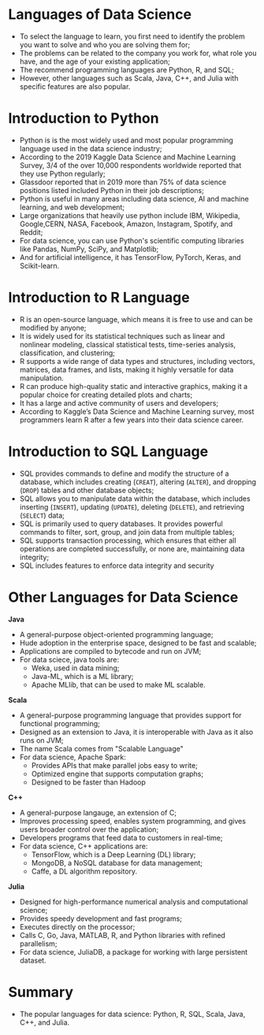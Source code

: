 # Languages of Data Science

 - To select the language to learn, you first need to identify the problem you want to solve and who you are solving them for;
 - The problems can be related to the company you work for, what role you have, and the age of your existing application;
 - The recommend programming languages are Python, R, and SQL;
 - However, other languages such as Scala, Java, C++, and Julia with specific features are also popular.

# Introduction to Python

 - Python is is the most widely used and most popular programming language used in the data science industry;
 - According to the 2019 Kaggle Data Science and Machine Learning Survey, 3/4 of the over 10,000 respondents worldwide reported that they use Python regularly;
 - Glassdoor reported that in 2019 more than 75% of data science positions listed included Python in their job descriptions;
 - Python is useful in many areas including data science, AI and machine learning, and web development;
 - Large organizations that heavily use python include IBM, Wikipedia, Google,CERN, NASA, Facebook, Amazon, Instagram, Spotify, and Reddit;
 - For data science, you can use Python's scientific computing libraries like Pandas, NumPy, SciPy, and Matplotlib;
 - And for artificial intelligence, it has TensorFlow, PyTorch, Keras, and Scikit-learn.

# Introduction to R Language

 - R is an open-source language, which means it is free to use and can be modified by anyone;
 - It is widely used for its statistical techniques such as linear and nonlinear modeling, classical statistical tests, time-series analysis, classification, and clustering;
 - R supports a wide range of data types and structures, including vectors, matrices, data frames, and lists, making it highly versatile for data manipulation.
 - R can produce high-quality static and interactive graphics, making it a popular choice for creating detailed plots and charts;
 - It has a large and active community of users and developers;
 - According to Kaggle’s Data Science and Machine Learning survey, most programmers learn R after a few years into their data science career.

# Introduction to SQL Language

 - SQL provides commands to define and modify the structure of a database, which includes creating (`CREAT`), altering (`ALTER`), and dropping (`DROP`) tables and other database objects;
 - SQL allows you to manipulate data within the database, which includes inserting (`INSERT`), updating (`UPDATE`), deleting (`DELETE`), and retrieving (`SELECT`) data;
 - SQL is primarily used to query databases. It provides powerful commands to filter, sort, group, and join data from multiple tables;
 - SQL supports transaction processing, which ensures that either all operations are completed successfully, or none are, maintaining data integrity;
 - SQL includes features to enforce data integrity and security

# Other Languages for Data Science

**Java**

 - A general-purpose object-oriented programming language;
 - Hude adoption in the enterprise space, designed to be fast and scalable;
 - Applications are compiled to bytecode and run on JVM;
 - For data sciece, java tools are:
    - Weka, used in data mining;
    - Java-ML, which is a ML library;
    - Apache MLlib, that can be used to make ML scalable.

**Scala**

 - A general-purpose programming language that provides support for functional programming;
 - Designed as an extension to Java, it is interoperable with Java as it also runs on JVM;
 - The name Scala comes from "Scalable Language"
 - For data science, Apache Spark:
    - Provides APIs that make parallel jobs easy to write;
    - Optimized engine that supports computation graphs;
    - Designed to be faster than Hadoop

**C++**

 - A general-purpose langauge, an extension of C;
 - Improves processing speed, enables system programming, and gives users broader control over the application;
 - Developers programs that feed data to customers in real-time;
 - For data science, C++ applications are:
    - TensorFlow, which is a Deep Learning (DL) library;
    - MongoDB, a NoSQL database for data management;
    - Caffe, a DL algorithm repository.

**Julia**

 - Designed for high-performance numerical analysis and computational science;
 - Provides speedy development and fast programs;
 - Executes directly on the processor;
 - Calls C, Go, Java, MATLAB, R, and Python libraries with refined parallelism;
 - For data science, JuliaDB, a package for working with large persistent dataset.

# Summary

 - The popular languages for data science: Python, R, SQL, Scala, Java, C++, and Julia.